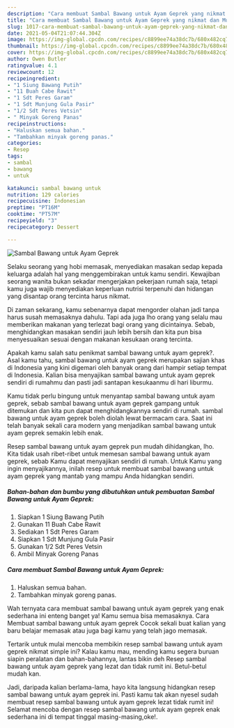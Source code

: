 ```yaml
---
description: "Cara membuat Sambal Bawang untuk Ayam Geprek yang nikmat dan Mudah Dibuat"
title: "Cara membuat Sambal Bawang untuk Ayam Geprek yang nikmat dan Mudah Dibuat"
slug: 1017-cara-membuat-sambal-bawang-untuk-ayam-geprek-yang-nikmat-dan-mudah-dibuat
date: 2021-05-04T21:07:44.304Z
image: https://img-global.cpcdn.com/recipes/c8899ee74a38dc7b/680x482cq70/sambal-bawang-untuk-ayam-geprek-foto-resep-utama.jpg
thumbnail: https://img-global.cpcdn.com/recipes/c8899ee74a38dc7b/680x482cq70/sambal-bawang-untuk-ayam-geprek-foto-resep-utama.jpg
cover: https://img-global.cpcdn.com/recipes/c8899ee74a38dc7b/680x482cq70/sambal-bawang-untuk-ayam-geprek-foto-resep-utama.jpg
author: Owen Butler
ratingvalue: 4.1
reviewcount: 12
recipeingredient:
- "1 Siung Bawang Putih"
- "11 Buah Cabe Rawit"
- "1 Sdt Peres Garam"
- "1 Sdt Munjung Gula Pasir"
- "1/2 Sdt Peres Vetsin"
- " Minyak Goreng Panas"
recipeinstructions:
- "Haluskan semua bahan."
- "Tambahkan minyak goreng panas."
categories:
- Resep
tags:
- sambal
- bawang
- untuk

katakunci: sambal bawang untuk 
nutrition: 129 calories
recipecuisine: Indonesian
preptime: "PT16M"
cooktime: "PT57M"
recipeyield: "3"
recipecategory: Dessert

---
```



![Sambal Bawang untuk Ayam Geprek](https://img-global.cpcdn.com/recipes/c8899ee74a38dc7b/680x482cq70/sambal-bawang-untuk-ayam-geprek-foto-resep-utama.jpg)

Selaku seorang yang hobi memasak, menyediakan masakan sedap kepada keluarga adalah hal yang menggembirakan untuk kamu sendiri. Kewajiban seorang  wanita bukan sekadar mengerjakan pekerjaan rumah saja, tetapi kamu juga wajib menyediakan keperluan nutrisi terpenuhi dan hidangan yang disantap orang tercinta harus nikmat.

Di zaman  sekarang, kamu sebenarnya dapat mengorder olahan jadi tanpa harus susah memasaknya dahulu. Tapi ada juga lho orang yang selalu mau memberikan makanan yang terlezat bagi orang yang dicintainya. Sebab, menghidangkan masakan sendiri jauh lebih bersih dan kita pun bisa menyesuaikan sesuai dengan makanan kesukaan orang tercinta. 



Apakah kamu salah satu penikmat sambal bawang untuk ayam geprek?. Asal kamu tahu, sambal bawang untuk ayam geprek merupakan sajian khas di Indonesia yang kini digemari oleh banyak orang dari hampir setiap tempat di Indonesia. Kalian bisa menyajikan sambal bawang untuk ayam geprek sendiri di rumahmu dan pasti jadi santapan kesukaanmu di hari liburmu.

Kamu tidak perlu bingung untuk menyantap sambal bawang untuk ayam geprek, sebab sambal bawang untuk ayam geprek gampang untuk ditemukan dan kita pun dapat menghidangkannya sendiri di rumah. sambal bawang untuk ayam geprek boleh diolah lewat bermacam cara. Saat ini telah banyak sekali cara modern yang menjadikan sambal bawang untuk ayam geprek semakin lebih enak.

Resep sambal bawang untuk ayam geprek pun mudah dihidangkan, lho. Kita tidak usah ribet-ribet untuk memesan sambal bawang untuk ayam geprek, sebab Kamu dapat menyajikan sendiri di rumah. Untuk Kamu yang ingin menyajikannya, inilah resep untuk membuat sambal bawang untuk ayam geprek yang mantab yang mampu Anda hidangkan sendiri.

<!--inarticleads1-->

##### Bahan-bahan dan bumbu yang dibutuhkan untuk pembuatan Sambal Bawang untuk Ayam Geprek:

1. Siapkan 1 Siung Bawang Putih
1. Gunakan 11 Buah Cabe Rawit
1. Sediakan 1 Sdt Peres Garam
1. Siapkan 1 Sdt Munjung Gula Pasir
1. Gunakan 1/2 Sdt Peres Vetsin
1. Ambil  Minyak Goreng Panas




<!--inarticleads2-->

##### Cara membuat Sambal Bawang untuk Ayam Geprek:

1. Haluskan semua bahan.
1. Tambahkan minyak goreng panas.




Wah ternyata cara membuat sambal bawang untuk ayam geprek yang enak sederhana ini enteng banget ya! Kamu semua bisa memasaknya. Cara Membuat sambal bawang untuk ayam geprek Cocok sekali buat kalian yang baru belajar memasak atau juga bagi kamu yang telah jago memasak.

Tertarik untuk mulai mencoba membikin resep sambal bawang untuk ayam geprek nikmat simple ini? Kalau kamu mau, mending kamu segera buruan siapin peralatan dan bahan-bahannya, lantas bikin deh Resep sambal bawang untuk ayam geprek yang lezat dan tidak rumit ini. Betul-betul mudah kan. 

Jadi, daripada kalian berlama-lama, hayo kita langsung hidangkan resep sambal bawang untuk ayam geprek ini. Pasti kamu tak akan nyesel sudah membuat resep sambal bawang untuk ayam geprek lezat tidak rumit ini! Selamat mencoba dengan resep sambal bawang untuk ayam geprek enak sederhana ini di tempat tinggal masing-masing,oke!.


